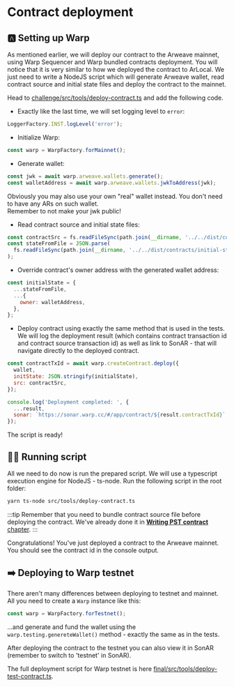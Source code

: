 # Contract deployment

## 🅰️ Setting up Warp

As mentioned earlier, we will deploy our contract to the Arweave mainnet, using Warp Sequencer and Warp bundled contracts deployment.
You will notice that it is very similar to how we deployed the contract to ArLocal.
We just need to write a NodeJS script which will generate Arweave wallet, read contract source and initial state files and deploy the contract to the mainnet.

Head to [challenge/src/tools/deploy-contract.ts](https://github.com/warp-contracts/warp-academy/blob/main/warp-academy-pst/challenge/src/tools/deploy-contract.ts) and add the following code.

* Exactly like the last time, we will set logging level to `error`:

```js
LoggerFactory.INST.logLevel('error');
```

* Initialize Warp:

```js
const warp = WarpFactory.forMainnet();
```

* Generate wallet:

```js
const jwk = await warp.arweave.wallets.generate();
const walletAddress = await warp.arweave.wallets.jwkToAddress(jwk);
```

Obviously you may also use your own "real" wallet instead. You don't need to have any ARs on such wallet.  
Remember to not make your jwk public!

* Read contract source and initial state files:

```js
const contractSrc = fs.readFileSync(path.join(__dirname, '../../dist/contract.js'), 'utf8');
const stateFromFile = JSON.parse(
  fs.readFileSync(path.join(__dirname, '../../dist/contracts/initial-state.json'), 'utf8')
);
```

* Override contract's owner address with the generated wallet address:

```js
const initialState = {
  ...stateFromFile,
  ...{
    owner: walletAddress,
  },
};
```

* Deploy contract using exactly the same method that is used in the tests. We will log the deployment result
  (which contains contract transaction id and contract source transaction id) as well as link to SonAR - that will
  navigate directly to the deployed contract.

```js
const contractTxId = await warp.createContract.deploy({
  wallet,
  initState: JSON.stringify(initialState),
  src: contractSrc,
});

console.log('Deployment completed: ', {
  ...result,
  sonar: `https://sonar.warp.cc/#/app/contract/${result.contractTxId}`
});
```

The script is ready!

## 🏃‍♀️ Running script

All we need to do now is run the prepared script. We will use a typescript execution engine for NodeJS - ts-node. Run the following script in the root folder:

```bash
yarn ts-node src/tools/deploy-contract.ts
```

:::tip
Remember that you need to bundle contract source file before deploying the contract. We've already done it in [**Writing PST contract** chapter](../writing-pst-contract/contract-source.md#-bundling-contract).
:::

Congratulations!
You've just deployed a contract to the Arweave mainnet. You should see the contract id in the console output.

## ➡️ Deploying to Warp testnet

There aren't many differences between deploying to testnet and mainnet. All you need to create a `Warp` instance like this:

```js
const warp = WarpFactory.forTestnet();
```

...and generate and fund the wallet using the `warp.testing.genereteWallet()` method - exactly the same as in the tests.

After deploying the contract to the testnet you can also view it in SonAR (remember to switch to 'testnet' in SonAR).

The full deployment script for Warp testnet is here [final/src/tools/deploy-test-contract.ts](https://github.com/warp-contracts/warp-academy/blob/main/warp-academy-pst/final/src/tools/deploy-test-contract.ts).
